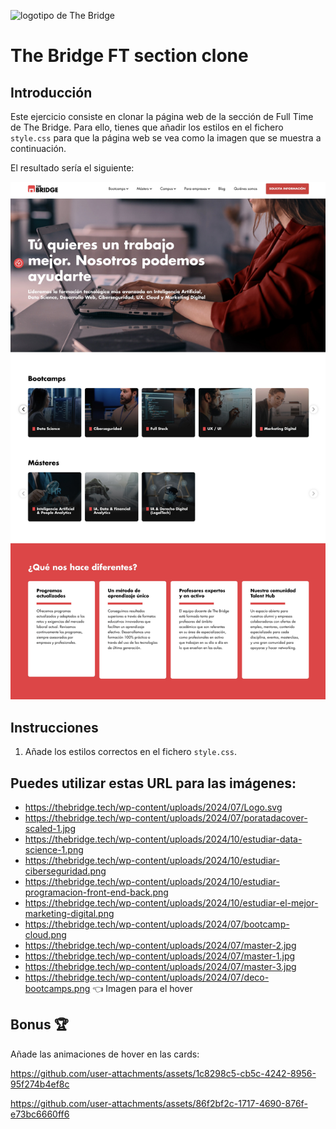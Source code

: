 ![logotipo de The Bridge](https://user-images.githubusercontent.com/27650532/77754601-e8365180-702b-11ea-8bed-5bc14a43f869.png "logotipo de The Bridge")

# The Bridge FT section clone

## Introducción

Este ejercicio consiste en clonar la página web de la sección de Full Time de The Bridge. Para ello, tienes que añadir los estilos en el fichero `style.css` para que la página web se vea como la imagen que se muestra a continuación.

El resultado sería el siguiente: 

![resultado pagina web](/img/section.jpg)

## Instrucciones

1. Añade los estilos correctos en el fichero `style.css`.

## Puedes utilizar estas URL para las imágenes:

- https://thebridge.tech/wp-content/uploads/2024/07/Logo.svg
- https://thebridge.tech/wp-content/uploads/2024/07/poratadacover-scaled-1.jpg
- https://thebridge.tech/wp-content/uploads/2024/10/estudiar-data-science-1.png
- https://thebridge.tech/wp-content/uploads/2024/10/estudiar-ciberseguridad.png
- https://thebridge.tech/wp-content/uploads/2024/10/estudiar-programacion-front-end-back.png
- https://thebridge.tech/wp-content/uploads/2024/10/estudiar-el-mejor-marketing-digital.png
- https://thebridge.tech/wp-content/uploads/2024/07/bootcamp-cloud.png
- https://thebridge.tech/wp-content/uploads/2024/07/master-2.jpg
- https://thebridge.tech/wp-content/uploads/2024/07/master-1.jpg
- https://thebridge.tech/wp-content/uploads/2024/07/master-3.jpg
- https://thebridge.tech/wp-content/uploads/2024/07/deco-bootcamps.png 👈 Imagen para el hover

## Bonus 🏆

Añade las animaciones de hover en las cards:

https://github.com/user-attachments/assets/1c8298c5-cb5c-4242-8956-95f274b4ef8c

https://github.com/user-attachments/assets/86f2bf2c-1717-4690-876f-e73bc6660ff6



